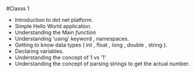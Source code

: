 #Classs 1

- Introduction to dot net platform.
- Simple Hello World application.
- Understanding the Main *function*
- Understanding 'using' keyword , namespaces.
- Getting to know data types ( int , float , long , double , string ).
- Declaring variables.
- Understanding the concept of 1 vs '1'
- Understanding the concept of parsing strings to get the actual number.

